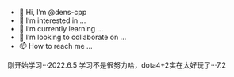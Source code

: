 - 👋 Hi, I’m @dens-cpp
- 👀 I’m interested in ...
- 🌱 I’m currently learning ...
- 💞️ I’m looking to collaborate on ...
- 📫 How to reach me ...

<!---
dens-cpp/dens-cpp is a ✨ special ✨ repository because its `README.md` (this file) appears on your GitHub profile.
You can click the Preview link to take a look at your changes.
--->
刚开始学习···2022.6.5
学习不是很努力哈，dota4+2实在太好玩了···7.2
